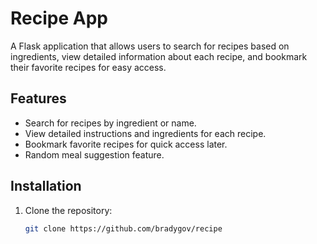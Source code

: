 # Recipe App

A Flask application that allows users to search for recipes based on ingredients, view detailed information about each recipe, and bookmark their favorite recipes for easy access.

## Features

- Search for recipes by ingredient or name.
- View detailed instructions and ingredients for each recipe.
- Bookmark favorite recipes for quick access later.
- Random meal suggestion feature.

## Installation

1. Clone the repository:
   ```bash
   git clone https://github.com/bradygov/recipe